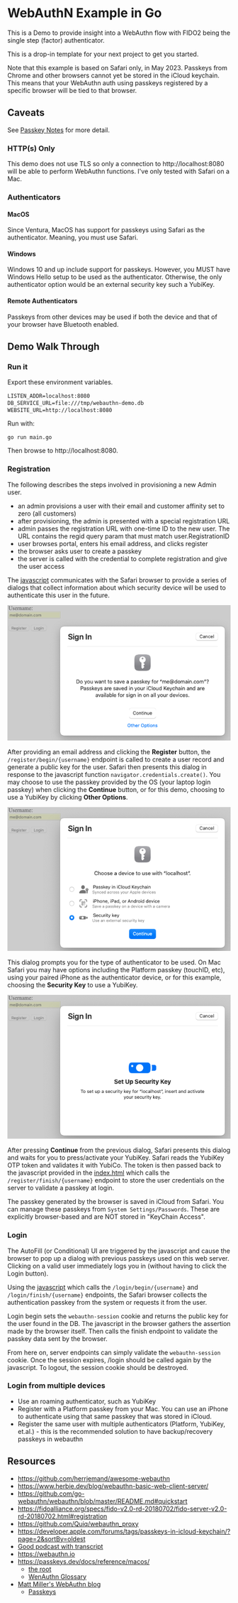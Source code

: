 # WebAuthN Example in Go

This is a Demo to provide insight into a WebAuthn flow with FIDO2 being the single step (factor) authenticator.

This is a drop-in template for your next project to get you started.

Note that this example is based on Safari only, in May 2023. Passkeys from Chrome and other browsers cannot yet be stored in the iCloud keychain. This means that your WebAuthn auth using passkeys registered by a specific browser will be tied to that browser. 

## Caveats
See [Passkey Notes](./PasskeyNotes.md) for more detail.

### HTTP(s) Only
This demo does not use TLS so only a connection to http://localhost:8080 will be able to perform WebAuthn functions. I've only tested with Safari on a Mac.

### Authenticators
#### MacOS
Since Ventura, MacOS has support for passkeys using Safari as the authenticator. Meaning, you must use Safari.

#### Windows
Windows 10 and up include support for passkeys. However, you MUST have Windows Hello setup to be used as the authenticator. Otherwise, the only authenticator option would be an external security key such a YubiKey.

#### Remote Authenticators
Passkeys from other devices may be used if both the device and that of your browser have Bluetooth enabled.

## Demo Walk Through
### Run it

Export these environment variables.
```shell
LISTEN_ADDR=localhost:8080
DB_SERVICE_URL=file:///tmp/webauthn-demo.db
WEBSITE_URL=http://localhost:8080
```

Run with:
```shell
go run main.go
```

Then browse to http://localhost:8080.
### Registration
The following describes the steps involved in provisioning a new Admin user.

* an admin provisions a user with their email and customer affinity set to zero (all customers)
* after provisioning, the admin is presented with a special registration URL
* admin passes the registration URL with one-time ID to the new user. The URL contains the regid query param that must match user.RegistrationID
* user browses portal, enters his email address, and clicks register
* the browser asks user to create a passkey
* the server is called with the credential to complete registration and give the user access

The [javascript](./views/index.js) communicates with the Safari browser to provide a series of dialogs that collect information about which security device will be used to authenticate this user in the future.  

![After clicking register button](./doc/SafariRegisterDialog.png)

After providing an email address and clicking the **Register** button, the `/register/begin/{username}` endpoint is called to create a user record and generate a public key for the user. Safari then presents this dialog in response to the javascript function `navigator.credentials.create()`. You may choose to use the passkey provided by the OS (your laptop login passkey) when clicking the **Continue** button, or for this demo, choosing to use a YubiKey by clicking **Other Options**.

![After clicking "Other Options" from "save passkey" dialog](./doc/SafariRegisterSecurityKey.png)

This dialog prompts you for the type of authenticator to be used. On Mac Safari you may have options including the Platform passkey (touchID, etc), using your paired iPhone as the authenticator device, or for this example, choosing the **Security Key** to use a YubiKey.

![Choose to use YubiKey](./doc/SafariRegisterEnterSecurityKey.png)

After pressing **Continue** from the previous dialog, Safari presents this dialog and waits for you to press/activate your YubiKey. Safari reads the YubiKey OTP token and validates it with YubiCo. The token is then passed back to the javascript provided in the [index.html](./views/index.js) which calls the `/register/finish/{username}` endpoint to store the user credentials on the server to validate a passkey at login. 

The passkey generated by the browser is saved in iCloud from Safari. You can manage these passkeys from `System Settings/Passwords`. These are explicitly browser-based and are NOT stored in "KeyChain Access".

### Login
The AutoFill (or Conditional) UI are triggered by the javascript and cause the browser to pop up a dialog with previous passkeys used on this web server. Clicking on a valid user immediately logs you in (without having to click the Login button).

Using the [javascript](./views/index.js) which calls the `/login/begin/{username}` and `/login/finish/{username}` endpoints, the Safari browser collects the authentication passkey from the system or requests it from the user.

Login begin sets the `webauthn-session` cookie and returns the public key for the user found in the DB. The javascript in the browser gathers the assertion made by the browser itself. Then calls the finish endpoint to validate the passkey data sent by the browser.

From here on, server endpoints can simply validate the `webauthn-session` cookie. Once the session expires, /login should be called again by the javascript. To logout, the session cookie should be destroyed.

### Login from multiple devices
* Use an roaming authenticator, such as YubiKey
* Register with a Platform passkey from your Mac. You can use an iPhone to authenticate using that same passkey that was stored in iCloud.
* Register the same user with multiple authenticators (Platform, YubiKey, et.al.) - this is the recommended solution to have backup/recovery passkeys in webauthn

## Resources
* https://github.com/herrjemand/awesome-webauthn
* https://www.herbie.dev/blog/webauthn-basic-web-client-server/
* https://github.com/go-webauthn/webauthn/blob/master/README.md#quickstart
* https://fidoalliance.org/specs/fido-v2.0-rd-20180702/fido-server-v2.0-rd-20180702.html#registration
* https://github.com/Quiq/webauthn_proxy
* https://developer.apple.com/forums/tags/passkeys-in-icloud-keychain/?page=2&sortBy=oldest
* [Good podcast with transcript](https://podcast.macadmins.org/2023/02/27/episode-304-webauthn-and-webauthn-io/)
* https://webauthn.io
* https://passkeys.dev/docs/reference/macos/
  * [the root](https://passkeys.dev)
  * [WenAuthn Glossary](https://passkeys.dev/docs/reference/terms/)
* [Matt Miller's WebAuthn blog](https://blog.millerti.me) 
  * [Passkeys](https://simplewebauthn.dev/docs/advanced/passkeys) 
